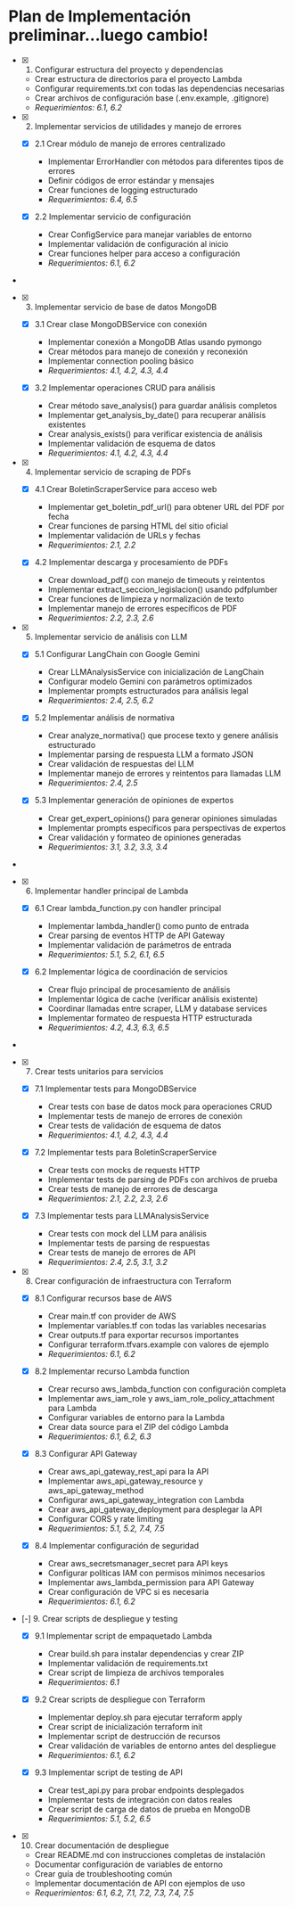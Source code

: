 # Plan de Implementación preliminar...luego cambio!

- [x] 1. Configurar estructura del proyecto y dependencias





  - Crear estructura de directorios para el proyecto Lambda
  - Configurar requirements.txt con todas las dependencias necesarias
  - Crear archivos de configuración base (.env.example, .gitignore)
  - _Requerimientos: 6.1, 6.2_

- [x] 2. Implementar servicios de utilidades y manejo de errores




  - [x] 2.1 Crear módulo de manejo de errores centralizado


    - Implementar ErrorHandler con métodos para diferentes tipos de errores
    - Definir códigos de error estándar y mensajes
    - Crear funciones de logging estructurado
    - _Requerimientos: 6.4, 6.5_

  - [x] 2.2 Implementar servicio de configuración


    - Crear ConfigService para manejar variables de entorno
    - Implementar validación de configuración al inicio
    - Crear funciones helper para acceso a configuración
    - _Requerimientos: 6.1, 6.2_
-

- [x] 3. Implementar servicio de base de datos MongoDB



  - [x] 3.1 Crear clase MongoDBService con conexión


    - Implementar conexión a MongoDB Atlas usando pymongo
    - Crear métodos para manejo de conexión y reconexión
    - Implementar connection pooling básico
    - _Requerimientos: 4.1, 4.2, 4.3, 4.4_

  - [x] 3.2 Implementar operaciones CRUD para análisis


    - Crear método save_analysis() para guardar análisis completos
    - Implementar get_analysis_by_date() para recuperar análisis existentes
    - Crear analysis_exists() para verificar existencia de análisis
    - Implementar validación de esquema de datos
    - _Requerimientos: 4.1, 4.2, 4.3, 4.4_

- [x] 4. Implementar servicio de scraping de PDFs





  - [x] 4.1 Crear BoletinScraperService para acceso web


    - Implementar get_boletin_pdf_url() para obtener URL del PDF por fecha
    - Crear funciones de parsing HTML del sitio oficial
    - Implementar validación de URLs y fechas
    - _Requerimientos: 2.1, 2.2_

  - [x] 4.2 Implementar descarga y procesamiento de PDFs


    - Crear download_pdf() con manejo de timeouts y reintentos
    - Implementar extract_seccion_legislacion() usando pdfplumber
    - Crear funciones de limpieza y normalización de texto
    - Implementar manejo de errores específicos de PDF
    - _Requerimientos: 2.2, 2.3, 2.6_

- [x] 5. Implementar servicio de análisis con LLM





  - [x] 5.1 Configurar LangChain con Google Gemini


    - Crear LLMAnalysisService con inicialización de LangChain
    - Configurar modelo Gemini con parámetros optimizados
    - Implementar prompts estructurados para análisis legal
    - _Requerimientos: 2.4, 2.5, 6.2_

  - [x] 5.2 Implementar análisis de normativa


    - Crear analyze_normativa() que procese texto y genere análisis estructurado
    - Implementar parsing de respuesta LLM a formato JSON
    - Crear validación de respuestas del LLM
    - Implementar manejo de errores y reintentos para llamadas LLM
    - _Requerimientos: 2.4, 2.5_


  - [x] 5.3 Implementar generación de opiniones de expertos

    - Crear get_expert_opinions() para generar opiniones simuladas
    - Implementar prompts específicos para perspectivas de expertos
    - Crear validación y formateo de opiniones generadas
    - _Requerimientos: 3.1, 3.2, 3.3, 3.4_
-

- [x] 6. Implementar handler principal de Lambda




  - [x] 6.1 Crear lambda_function.py con handler principal


    - Implementar lambda_handler() como punto de entrada
    - Crear parsing de eventos HTTP de API Gateway
    - Implementar validación de parámetros de entrada
    - _Requerimientos: 5.1, 5.2, 6.1, 6.5_

  - [x] 6.2 Implementar lógica de coordinación de servicios


    - Crear flujo principal de procesamiento de análisis
    - Implementar lógica de cache (verificar análisis existente)
    - Coordinar llamadas entre scraper, LLM y database services
    - Implementar formateo de respuesta HTTP estructurada
    - _Requerimientos: 4.2, 4.3, 6.3, 6.5_
-

- [x] 7. Crear tests unitarios para servicios




  - [x] 7.1 Implementar tests para MongoDBService


    - Crear tests con base de datos mock para operaciones CRUD
    - Implementar tests de manejo de errores de conexión
    - Crear tests de validación de esquema de datos
    - _Requerimientos: 4.1, 4.2, 4.3, 4.4_

  - [x] 7.2 Implementar tests para BoletinScraperService


    - Crear tests con mocks de requests HTTP
    - Implementar tests de parsing de PDFs con archivos de prueba
    - Crear tests de manejo de errores de descarga
    - _Requerimientos: 2.1, 2.2, 2.3, 2.6_

  - [x] 7.3 Implementar tests para LLMAnalysisService


    - Crear tests con mock del LLM para análisis
    - Implementar tests de parsing de respuestas
    - Crear tests de manejo de errores de API
    - _Requerimientos: 2.4, 2.5, 3.1, 3.2_

- [x] 8. Crear configuración de infraestructura con Terraform




  - [x] 8.1 Configurar recursos base de AWS


    - Crear main.tf con provider de AWS
    - Implementar variables.tf con todas las variables necesarias
    - Crear outputs.tf para exportar recursos importantes
    - Configurar terraform.tfvars.example con valores de ejemplo
    - _Requerimientos: 6.1, 6.2_

  - [x] 8.2 Implementar recurso Lambda function


    - Crear recurso aws_lambda_function con configuración completa
    - Implementar aws_iam_role y aws_iam_role_policy_attachment para Lambda
    - Configurar variables de entorno para la Lambda
    - Crear data source para el ZIP del código Lambda
    - _Requerimientos: 6.1, 6.2, 6.3_

  - [x] 8.3 Configurar API Gateway


    - Crear aws_api_gateway_rest_api para la API
    - Implementar aws_api_gateway_resource y aws_api_gateway_method
    - Configurar aws_api_gateway_integration con Lambda
    - Crear aws_api_gateway_deployment para desplegar la API
    - Configurar CORS y rate limiting
    - _Requerimientos: 5.1, 5.2, 7.4, 7.5_

  - [x] 8.4 Implementar configuración de seguridad


    - Crear aws_secretsmanager_secret para API keys
    - Configurar políticas IAM con permisos mínimos necesarios
    - Implementar aws_lambda_permission para API Gateway
    - Crear configuración de VPC si es necesaria
    - _Requerimientos: 6.1, 6.2_

- [-] 9. Crear scripts de despliegue y testing








  - [x] 9.1 Implementar script de empaquetado Lambda




    - Crear build.sh para instalar dependencias y crear ZIP
    - Implementar validación de requirements.txt
    - Crear script de limpieza de archivos temporales
    - _Requerimientos: 6.1_

  - [x] 9.2 Crear scripts de despliegue con Terraform




    - Implementar deploy.sh para ejecutar terraform apply
    - Crear script de inicialización terraform init
    - Implementar script de destrucción de recursos
    - Crear validación de variables de entorno antes del despliegue
    - _Requerimientos: 6.1, 6.2_


  - [x] 9.3 Implementar script de testing de API


    - Crear test_api.py para probar endpoints desplegados
    - Implementar tests de integración con datos reales
    - Crear script de carga de datos de prueba en MongoDB
    - _Requerimientos: 5.1, 5.2, 6.5_

- [x] 10. Crear documentación de despliegue





  - Crear README.md con instrucciones completas de instalación
  - Documentar configuración de variables de entorno
  - Crear guía de troubleshooting común
  - Implementar documentación de API con ejemplos de uso
  - _Requerimientos: 6.1, 6.2, 7.1, 7.2, 7.3, 7.4, 7.5_